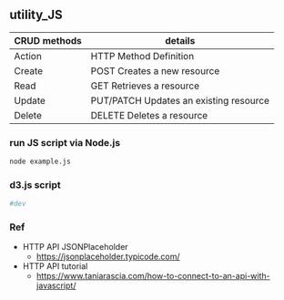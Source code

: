 ## utility_JS



CRUD methods | details 
------------ | -------------
Action	|  HTTP Method	Definition
Create	|  POST	Creates a new resource
Read	|  GET Retrieves a resource
Update	|  PUT/PATCH Updates an existing resource
Delete	|  DELETE Deletes a resource


### run JS script via Node.js 

```Bash
node example.js 

```


### d3.js script 


```Bash
#dev 

```

### Ref 
- HTTP API JSONPlaceholder
	- https://jsonplaceholder.typicode.com/
- HTTP API tutorial
	- https://www.taniarascia.com/how-to-connect-to-an-api-with-javascript/

